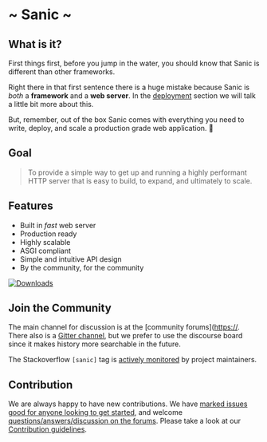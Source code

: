 # ~ Sanic ~

## What is it?

First things first, before you jump in the water, you should know that Sanic is different than other frameworks.

Right there in that first sentence there is a huge mistake because Sanic is _both_ a **framework** and a **web server**. In the [deployment](/deployment) section we will talk a little bit more about this. 

But, remember, out of the box Sanic comes with everything you need to write, deploy, and scale a production grade web application. :rocket:

## Goal

> To provide a simple way to get up and running a highly performant HTTP server that is easy to build, to expand, and ultimately to scale.
## Features

<!-- panels:start -->
<!-- div:left-panel -->
- Built in _fast_ web server
- Production ready
- Highly scalable
- ASGI compliant
- Simple and intuitive API design
- By the community, for the community
<!-- div:right-panel -->
[![Downloads](https://pepy.tech/badge/sanic/week)](https://pepy.tech/project/sanic)
<!-- panels:end -->

## Join the Community

The main channel for discussion is at the [community forums]([https://](https://community.sanicframework.org/). There also is a [Gitter channel](https://gitter.im/sanic-python/Lobby), but we prefer to use the discourse board since it makes history more searchable in the future.

The Stackoverflow `[sanic]` tag is [actively monitored](https://stackoverflow.com/questions/tagged/sanic) by project maintainers.

## Contribution

We are always happy to have new contributions. We have [marked issues good for anyone looking to get started](https://github.com/huge-success/sanic/issues?q=is%3Aopen+is%3Aissue+label%3Abeginner), and welcome [questions/answers/discussion on the forums](https://community.sanicframework.org/). Please take a look at our [Contribution guidelines](https://sanic.readthedocs.io/en/latest/sanic/contributing.html).
